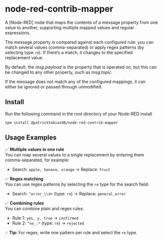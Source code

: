 node-red-contrib-mapper
=======================

A [Node-RED] node that maps the contents of a message property from one value to another, supporting multiple mapped values and regular expressions.

The message property is compared against each configured rule: you can match several values (comma-separated) or apply regex patterns (by selecting type `re`). If there’s a match, it changes to the specified replacement value.

By default, the *msg.payload* is the property that is operated on, but this can be changed to any other property, such as *msg.topic*.

If the message does not match any of the configured mappings, it can either be ignored or passed through unmodified.

Install
-------

Run the following command in the root directory of your Node-RED install

    npm install @patricktobias86/node-red-contrib-mapper

Usage Examples
--------------

✅ **Multiple values in one rule**  
You can map several values to a single replacement by entering them comma-separated, for example:  
- Search: `apple, banana, orange` → Replace: `fruit`

✅ **Regex matching**  
You can use regex patterns by selecting the `re` type for the search field:  
- Search: `^error_\\d+` (type: `re`) → Replace: `general_error`

✅ **Combining rules**  
You can combine plain and regex rules:  
- Rule 1: `yes, y, true` → `confirmed`  
- Rule 2: `^no_.*` (type: `re`) → `rejected`

💡 **Tip:** For regex, write one pattern per rule and select the `re` type.